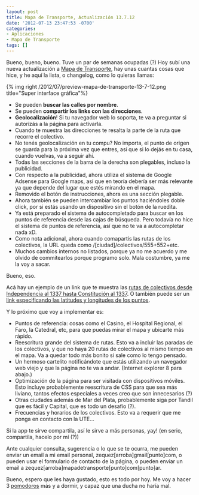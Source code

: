 ```yaml
---
layout: post
title: Mapa de Transporte, Actualización 13.7.12
date: '2012-07-13 23:47:53 -0700'
categories:
- Aplicaciones
- Mapa de Transporte
tags: []
---
```


Bueno, bueno, bueno. Tuve un par de semanas ocupadas (?) Hoy subí una nueva actualización a <a href="http://mapadetransporte.com.ar/mar-del-plata">Mapa de Transporte</a>, hay unas cuantas cosas que hice, y he aquí la lista, o changelog, como lo quieras llamas:

{% img right /2012/07/preview-mapa-de-transporte-13-7-12.png title="Super interface gráfica"%}

- Se pueden <strong>buscar las calles por nombre</strong>.
- Se pueden <strong>compartir los links con las direcciones</strong>.
- <strong>Geolocalización</strong>! Si tu navegador web lo soporta, te va a preguntar si autorizás a la página para activarla.
- Cuando te muestra las direcciones te resalta la parte de la ruta que recorre el colectivo.
- No tenés geolocalización en tu compu? No importa, el punto de origen se guarda para la próxima vez que entres, así que si lo dejás en tu casa, cuando vuelvas, va a seguir ahí.
- Todas las secciones de la barra de la derecha son plegables, incluso la publicidad.
- Con respecto a la publicidad, ahora utiliza el sistema de Google Adsense para Google maps, así que en teoría debería ser más relevante ya que depende del lugar que estés mirando en el mapa.
- Removido el botón de instrucciones, ahora es una sección plegable.
- Ahora también se pueden intercambiar los puntos haciéndoles doble click, por si estás usando un dispositivo sin el botón de la ruedita.
- Ya está preparado el sistema de autocompletado para buscar en los puntos de referencia desde las cajas de búsqueda. Pero todavía no hice el sistema de puntos de referencia, así que no te va a autocompletar nada xD.
- Como nota adicional, ahora cuando comapartís las rutas de los colectivos, la URL queda como /[ciudad]/colectivos/555+552+etc.
- Muchos cambios internos no listados, porque ya no me acuerdo y me olvido de commitearlos porque programo solo. Mala costumbre, ya  me la voy a sacar.

Bueno, eso.

Acá hay un ejemplo de un link que te muestra las <a href="http://mapadetransporte.com.ar/mar-del-plata/origen/Independencia-1337/destino/Constituci%C3%B3n-13337">rutas de colectivos desde Independencia al 1337 hasta Constitución al 1337</a>. O también puede ser un <a href="http://mapadetransporte.com.ar/mar-del-plata/origen/-3801127-5756499/destino/-3800643-5754114">link especificando las latitudes y longitudes de los puntos</a>.

Y lo próximo que voy a implementar es:

- Puntos de referencia: cosas como el Casino, el Hospital Regional, el Faro, la Catedral, etc, para que puedas mirar el mapa y ubicarte más rápido.
- Reescritura grande del sistema de rutas. Esto va a incluir las paradas de los colectivos, y que no haya 20 rutas de colectivos al mismo tiempo en el mapa. Va a quedar todo más bonito si sale como lo tengo pensado.
- Un hermoso cartelito notificándote que estás utilizando un navegador web viejo y que la página no te va a andar. (Internet explorer 8 para abajo.)
- Optimización de la página para ser visitada con dispositivos móviles. Esto incluye probablemente reescritura de CSS para que sea más liviano, tantos efectos especiales a veces creo que son innecesarios (?)
- Otras ciudades además de Mar del Plata, probablemente siga por Tandil que es fácil y Capital, que es todo un desafío (?).
- Frecuencias y horarios de los colectivos. Esto va a requerir que me ponga en contacto con la UTE...

Si la app te sirve compartila, así le sirve a más personas, yay! (en serio, compartila, hacelo por mí (?))

Ante cualquier consulta, sugerencia o lo que se te ocurra, me pueden enviar un email a mi email personal, zequez[arroba]gmail[punto]com, o pueden usar el formulario de contacto de la página, o pueden enviar un email a zequez[arroba]mapadetransporte[punto]com[punto]ar.

Bueno, espero que les haya gustado, esto es todo por hoy. Me voy a hacer 3 <a href="http://es.wikipedia.org/wiki/T%C3%A9cnica_Pomodoro">pomodoros</a> más y a dormir, y capaz que una ducha no haría mal.

